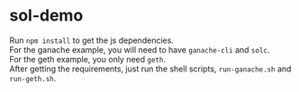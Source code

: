# sol-demo

Run `npm install` to get the js dependencies.<br/>
For the ganache example, you will need to have `ganache-cli` and `solc`.<br/>
For the geth example, you only need `geth`.<br/>
After getting the requirements, just run the shell scripts, `run-ganache.sh` and `run-geth.sh`.<br/>
